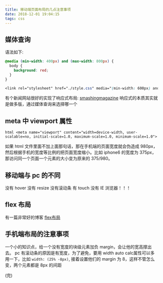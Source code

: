 ```yaml
---
title: 移动端页面布局的几点注意事项
date: 2018-12-01 19:04:15
tags: css
---
```



## 媒体查询 
语法如下:
```css
@media (min-width: 400px) and (max-width: 800px) {
  body {
    background: red;
  }
}

<link rel="stylesheet" href="./style.css" media="(min-width: 600px) and (max-width: 900px)">
```

有个新闻网站很好的实现了响应式布局: [smashingmagazine](https://www.smashingmagazine.com/articles/)
响应式的本质其实就是做多版，通过媒体查询来选择哪一个

## meta 中 viewport 属性

`html
<meta name="viewport" content="width=device-width, user-scalable=no, initial-scale=1.0, maximum-scale=1.0, minimum-scale=1.0">
`

如果 html 文件里面不加上面那句话，那在手机端的页面宽度就会伪造成 980px，然后根据手机的宽度等比例的把页面宽度缩小。比如 iphone6 的宽度为 375px，那访问同一个页面一个元素的大小变为原来的 375/980。

## 移动端与 pc 的不同

没有 hover
没有 resize 
没有滚动条
有  touch
没有 IE 浏览器！！！

## flex 布局

有一篇非常好的博客 [flex布局](https://css-tricks.com/snippets/css/a-guide-to-flexbox/)

##  手机端布局的注意事项

一个小的知识点，给一个没有宽度的块级元素加负 margin，会让他的宽高撑出去。
pc 有滚动条的原因是有宽度，为了避免，要用 width auto
calc属性可以多用一下，比如 `width: (25% -8px)`, 接着设置他们的 margin 为 8，这样不管怎么变，两个元素都是 8px
的间距


(完)









